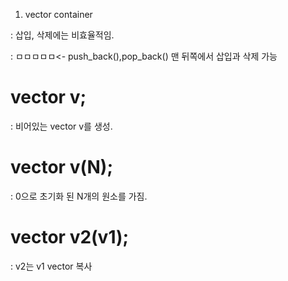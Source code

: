 1. vector container
  
  : 삽입, 삭제에는 비효율적임.
  
  : ㅁㅁㅁㅁㅁ<- push_back(),pop_back() 맨 뒤쪽에서 삽입과 삭제 가능
  
  # vector<int> v;
  
  : 비어있는 vector v를 생성.
  
  # vector<int> v(N);
  
  : 0으로 초기화 된 N개의 원소를 가짐.
  
  # vector<int> v2(v1);
  
  : v2는 v1 vector 복사
